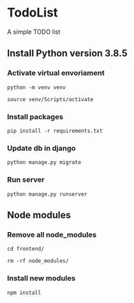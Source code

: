 # TodoList
A simple TODO list

## Install Python version 3.8.5

### Activate virtual envoriament
```
python -m venv venv
```
```
source venv/Scripts/activate
```
### Install packages
```
pip install -r requirements.txt
```
### Update db in django
```
python manage.py migrate
```
### Run server
```
python manage.py runserver
```
## Node modules
### Remove all node_modules
```
cd frontend/
```
```
rm -rf node_modules/
```
### Install new modules
```
npm install
```

